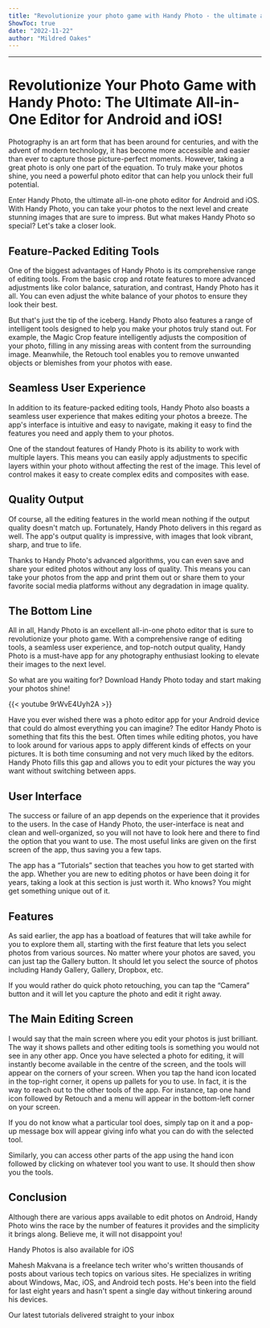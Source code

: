 ```yaml
---
title: "Revolutionize your photo game with Handy Photo - the ultimate all-in-one editor for Android and iOS!"
ShowToc: true 
date: "2022-11-22"
author: "Mildred Oakes"
---
```

*****
# Revolutionize Your Photo Game with Handy Photo: The Ultimate All-in-One Editor for Android and iOS!

Photography is an art form that has been around for centuries, and with the advent of modern technology, it has become more accessible and easier than ever to capture those picture-perfect moments. However, taking a great photo is only one part of the equation. To truly make your photos shine, you need a powerful photo editor that can help you unlock their full potential.

Enter Handy Photo, the ultimate all-in-one photo editor for Android and iOS. With Handy Photo, you can take your photos to the next level and create stunning images that are sure to impress. But what makes Handy Photo so special? Let's take a closer look.

## Feature-Packed Editing Tools

One of the biggest advantages of Handy Photo is its comprehensive range of editing tools. From the basic crop and rotate features to more advanced adjustments like color balance, saturation, and contrast, Handy Photo has it all. You can even adjust the white balance of your photos to ensure they look their best.

But that's just the tip of the iceberg. Handy Photo also features a range of intelligent tools designed to help you make your photos truly stand out. For example, the Magic Crop feature intelligently adjusts the composition of your photo, filling in any missing areas with content from the surrounding image. Meanwhile, the Retouch tool enables you to remove unwanted objects or blemishes from your photos with ease.

## Seamless User Experience

In addition to its feature-packed editing tools, Handy Photo also boasts a seamless user experience that makes editing your photos a breeze. The app's interface is intuitive and easy to navigate, making it easy to find the features you need and apply them to your photos.

One of the standout features of Handy Photo is its ability to work with multiple layers. This means you can easily apply adjustments to specific layers within your photo without affecting the rest of the image. This level of control makes it easy to create complex edits and composites with ease.

## Quality Output

Of course, all the editing features in the world mean nothing if the output quality doesn't match up. Fortunately, Handy Photo delivers in this regard as well. The app's output quality is impressive, with images that look vibrant, sharp, and true to life.

Thanks to Handy Photo's advanced algorithms, you can even save and share your edited photos without any loss of quality. This means you can take your photos from the app and print them out or share them to your favorite social media platforms without any degradation in image quality.

## The Bottom Line

All in all, Handy Photo is an excellent all-in-one photo editor that is sure to revolutionize your photo game. With a comprehensive range of editing tools, a seamless user experience, and top-notch output quality, Handy Photo is a must-have app for any photography enthusiast looking to elevate their images to the next level.

So what are you waiting for? Download Handy Photo today and start making your photos shine!

{{< youtube 9rWvE4Uyh2A >}} 



Have you ever wished there was a photo editor app for your Android device that could do almost everything you can imagine? The editor Handy Photo is something that fits this the best. Often times while editing photos, you have to look around for various apps to apply different kinds of effects on your pictures. It is both time consuming and not very much liked by the editors. Handy Photo fills this gap and allows you to edit your pictures the way you want without switching between apps.
 
## User Interface
 

 
The success or failure of an app depends on the experience that it provides to the users. In the case of Handy Photo, the user-interface is neat and clean and well-organized, so you will not have to look here and there to find the option that you want to use. The most useful links are given on the first screen of the app, thus saving you a few taps.
 
The app has a “Tutorials” section that teaches you how to get started with the app. Whether you are new to editing photos or have been doing it for years, taking a look at this section is just worth it. Who knows? You might get something unique out of it.
 
## Features
 
As said earlier, the app has a boatload of features that will take awhile for you to explore them all, starting with the first feature that lets you select photos from various sources. No matter where your photos are saved, you can just tap the Gallery button. It should let you select the source of photos including Handy Gallery, Gallery, Dropbox, etc.
 
If you would rather do quick photo retouching, you can tap the “Camera” button and it will let you capture the photo and edit it right away.
 
## The Main Editing Screen
 
I would say that the main screen where you edit your photos is just brilliant. The way it shows pallets and other editing tools is something you would not see in any other app. Once you have selected a photo for editing, it will instantly become available in the centre of the screen, and the tools will appear on the corners of your screen. When you tap the hand icon located in the top-right corner, it opens up pallets for you to use. In fact, it is the way to reach out to the other tools of the app. For instance, tap one hand icon followed by Retouch and a menu will appear in the bottom-left corner on your screen.
 
If you do not know what a particular tool does, simply tap on it and a pop-up message box will appear giving info what you can do with the selected tool.
 
Similarly, you can access other parts of the app using the hand icon followed by clicking on whatever tool you want to use. It should then show you the tools.
 
## Conclusion
 
Although there are various apps available to edit photos on Android, Handy Photo wins the race by the number of features it provides and the simplicity it brings along. Believe me, it will not disappoint you!
 
Handy Photos is also available for iOS
 
Mahesh Makvana is a freelance tech writer who's written thousands of posts about various tech topics on various sites. He specializes in writing about Windows, Mac, iOS, and Android tech posts. He's been into the field for last eight years and hasn't spent a single day without tinkering around his devices.
 
Our latest tutorials delivered straight to your inbox




